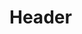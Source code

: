 <!-- TITLE: Shift: Hornet -->
<!-- SUBTITLE: You shift into a hornet, greatly increasing your melee damage as well as the amount of hate you gain in combat. -->

# Header